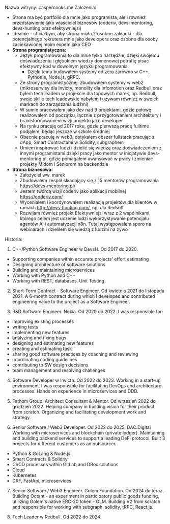 Nazwa witryny: caspercooks.me
Założenia:
- Strona ma być portfolio dla mnie jako programista, ale i również przedstawienie jako właściciel biznesów (coderiv, devs-mentoring, devs-hunting oraz efektywniejsi)
- Idealnie - chciałbym, aby strona miała 2 osobne zakładki - dla potencjalnego rekrutera mnie jako developera oraz osobno dla osoby zaciekawionej moim expem jako CEO
- **Strona programistyczna:**
	- Język programowania to dla mnie tylko narzędzie, dzięki swojemu doświadczeniu i głębokiem wiedzy domenowej potrafię pisać efektywny kod w dowolnym języku programowania.
		- Dzięki temu budowałem systemy od zera zarówno w C++, Pythonie, Node.js, gRPC. 
	- Ze strony programistycznej: zbudowałem systemy w web2 (mikroserwisy dla Invicty, monolity dla Infomotion oraz Redbull oraz byłem tech leadem w projekcie dla topowych marek, np. Redbull, swoje skille tech leadowskie nabyłem i używam również w swoich markach do zarządzania ludźmi)
	- W sumie pracowałem jako dev nad 9 projektami, gdzie połowę realizowałem od początku, łącznie z przygotowaniem architektury i brainstormowaniem wizji projektu jako developer
	- Na rynku pracuję od 2017 roku, gdzie pierwszą pracę fulltime podjąłem, będąc jeszcze w szkole średniej
	- Obecnie pracuję w web3, dotykałem obszar fullstack pracując z dApp, Smart Contractami w Solidity, subgraphem
	- Umiem inspirować ludzi i dzielić się wiedzą oraz doświadczeniem z innymi programistami dzięki pracy jako mentor w inicjatywie devs-mentoring.pl, gdzie pomagałem awansować w pracy i zmieniać projekty Midom i Seniorom na backendzie  
- **Strona biznesowa:**
	- Założyciel ww. marek
	- Zbudowałem zespół składający się z 15 mentorów programowania https://devs-mentoring.pl/
	- Jestem twórcą wizji coderiv jako aplikacji mobilnej https://coderiv.com/ 
	- Wyceniałem i koordynowałem realizację projektów dla klientów w ramach http://devs-hunting.com/, np. dla Redsoft
	- Rozwijam również projekt Efektywniejsi wraz z 2 wspólnikami, którego celem jest uczenie ludzi wykorzystywanie potencjału agentów AI i automatyzacji n8n. Tutaj występowałem sporo na webinarach i dzieliłem się wiedzą z ludźmi na żywo



Historia:
1. C++/Python Software Engineer w DevsH. Od 2017 do 2020. 
- Supporting companies within accurate projects' effort estimating
- Designing architecture of software solutions
- Building and maintaining microservices
- Working with Python and C++
- Working with REST, databases, Unit Testing

2. Short-Term Contract - Software Engineer. Od kwietnia 2021 do listopada 2021. 
A 6-month contract during which I developed and contributed engineering value to the project as a Software Engineer.

3. R&D Software Engineer. Nokia. Od 2020 do 2022.
I was responsible for:
- improving existing processes
- writing tests
- implementing new features
- analyzing and fixing bugs
- designing and estimating new features
- creating and estimating task
- sharing good software practices by coaching and reviewing
- coordinating coding guidelines
- contributing to SW design decisions
- team management and resolving challenges

4. Software Developer w Invicta. Od 2022 do 2023.
Working in a start-up environment. I was responsible for facilitating DevOps and architecture processes. Hands on experience in microservices and DDD.

5. Fathom Group. Architect Consultant & Mentor. Od wrzesień 2022 do grudzień 2022.
Helping company in building vision for their product from scratch. Organizing and facilitating development work and strategy.

6. Senior Software / Web3 Developer. Od 2022 do 2025. 
DAC.Digital
Working with microservices and blockchain (private ledger). Maintaining and building backend services to support a leading DeFi protocol. Built 3 projects for different customers as an outsourcer.

- Python & GoLang & Node.js
- Smart Contracts & Solidity
- CI/CD processes within GitLab and DBox solutions
- Cloud
- Kubernetes
- DRF, FastApi, microservices

7. Senior Software / Web3 Engineer. Golem Foundation. Od 2024 do teraz. 
Building Octant - an experiment in participatory public goods funding, utilizing Golem's native ERC-20 token - GLM. 
Building V2 from scratch and responsible for working with subgraph, solidity, tRPC, React.js. 

8. Tech Leader w Redbull. Od 2022 do 2024.
<przygotuj sam opis>